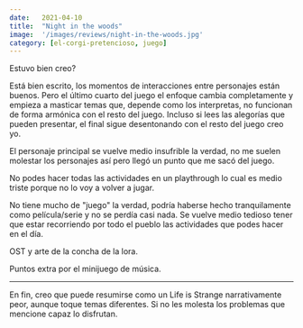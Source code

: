 ```yaml
---
date:   2021-04-10
title:  "Night in the woods"
image:  '/images/reviews/night-in-the-woods.jpg'
category: [el-corgi-pretencioso, juego]
---
```

Estuvo bien creo?

Está bien escrito, los momentos de interacciones entre personajes están buenos. Pero el último cuarto del juego el enfoque cambia completamente y empieza a masticar temas que, depende como los interpretas, no funcionan de forma armónica con el resto del juego. Incluso si lees las alegorías que pueden presentar, el final sigue desentonando con el resto del juego creo yo.

El personaje principal se vuelve medio insufrible la verdad, no me suelen molestar los personajes así pero llegó un punto que me sacó del juego.

No podes hacer todas las actividades en un playthrough lo cual es medio triste porque no lo voy a volver a jugar.

No tiene mucho de "juego" la verdad, podría haberse hecho tranquilamente como película/serie y no se perdía casi nada. Se vuelve medio tedioso tener que estar recorriendo por todo el pueblo las actividades que podes hacer en el día.

OST y arte de la concha de la lora.

Puntos extra por el minijuego de música.

<hr>

En fin, creo que puede resumirse como un Life is Strange narrativamente peor, aunque toque temas diferentes. Si no les molesta los problemas que mencione capaz lo disfrutan.
